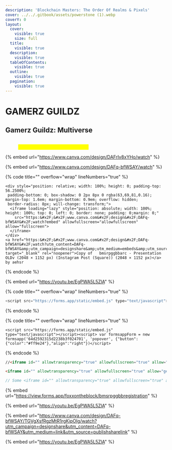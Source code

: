 ```yaml
---
description: 'Blockchain Masters: The Order Of Realms & Pixels'
cover: ../../.gitbook/assets/powerstone (1).webp
coverY: 0
layout:
  cover:
    visible: true
    size: full
  title:
    visible: true
  description:
    visible: true
  tableOfContents:
    visible: true
  outline:
    visible: true
  pagination:
    visible: true
---
```


# GAMERZ GUILDZ



## Gamerz Guildz: Multiverse



<div data-full-width="true">

<figure><img src="../../.gitbook/assets/bmsrptoorp- Presentation (695 × 195 px).png" alt=""><figcaption><p><mark style="color:yellow;">Create Your Own Path Metaverse</mark> </p></figcaption></figure>

</div>



{% embed url="https://www.canva.com/design/DAFrIv8xYHo/watch" %}



{% embed url="https://www.canva.com/design/DAFq-bfWSAY/watch" %}



{% code title="" overflow="wrap" lineNumbers="true" %}
```markup
<div style="position: relative; width: 100%; height: 0; padding-top: 56.2500%;
 padding-bottom: 0; box-shadow: 0 2px 8px 0 rgba(63,69,81,0.16); margin-top: 1.6em; margin-bottom: 0.9em; overflow: hidden;
 border-radius: 8px; will-change: transform;">
  <iframe loading="lazy" style="position: absolute; width: 100%; height: 100%; top: 0; left: 0; border: none; padding: 0;margin: 0;"
    src="https:&#x2F;&#x2F;www.canva.com&#x2F;design&#x2F;DAFq-bfWSAY&#x2F;watch?embed" allowfullscreen="allowfullscreen" allow="fullscreen">
  </iframe>
</div>
<a href="https:&#x2F;&#x2F;www.canva.com&#x2F;design&#x2F;DAFq-bfWSAY&#x2F;watch?utm_content=DAFq-bfWSAY&amp;utm_campaign=designshare&amp;utm_medium=embeds&amp;utm_source=link" target="_blank" rel="noopener">Copy of   bmsrpggbbarc - Presentation OLDv (2048 × 1152 px) (Instagram Post (Square)) (2048 × 1152 px)</a> by aehsr
```
{% endcode %}

{% embed url="https://youtu.be/EgPWA5L5ZlA" %}

{% code title="" overflow="wrap" lineNumbers="true" %}
```javascript
<script src="https://forms.app/static/embed.js" type="text/javascript"></script><script> var formsappForm = new formsapp('64d2592315d2238b3f024701', 'popover', {"button":{"color":"#ff9e24"},"align":"right"})</script><iframe width="560" height="315" src="https://www.youtube.com/embed/EgPWA5L5ZlA" title="YouTube video player" frameborder="0" allow="accelerometer; autoplay; clipboard-write; encrypted-media; gyroscope; picture-in-picture; web-share" allowfullscreen></iframe>
```
{% endcode %}

{% code title="" overflow="wrap" lineNumbers="true" %}
```prisma
<script src="https://forms.app/static/embed.js" type="text/javascript"></script><script> var formsappForm = new formsapp('64d2592315d2238b3f024701', 'popover', {"button":{"color":"#ff9e24"},"align":"right"})</script>
```
{% endcode %}

```html
//<iframe id="" allowtransparency="true" allowfullscreen="true" allow="geolocation; microphone; camera" src="https://my.forms.app/form/64d2592315d2238b3f024701" frameborder="0" style="width: 100vw; min-width:100%; height:100vh; border:none;"></iframe>
```

```html
<iframe id="" allowtransparency="true" allowfullscreen="true" allow="geolocation; microphone; camera" src="https://my.forms.app/form/64d2592315d2238b3f024701" frameborder="0" style="width: 100vw; min-width:100%; height:100vh; border:none;"></iframe>
```

```javascript
// Some <iframe id="" allowtransparency="true" allowfullscreen="true" allow="geolocation; microphone; camera" src="https://my.forms.app/form/64d2592315d2238b3f024701" frameborder="0" style="width: 100vw; min-width:100%; height:600px; border:none;"></iframe>
```

{% embed url="https://view.forms.app/foxxontheblock/bmsrpggbbregistration" %}

{% embed url="https://youtu.be/EgPWA5L5ZlA" %}

{% embed url="https://www.canva.com/design/DAFq-bfWSAY/TGVgXsfRgzMtR1rgKipOIg/watch?utm_campaign=designshare&utm_content=DAFq-bfWSAY&utm_medium=link&utm_source=publishsharelink" %}

{% embed url="https://youtu.be/EgPWA5L5ZlA" %}
